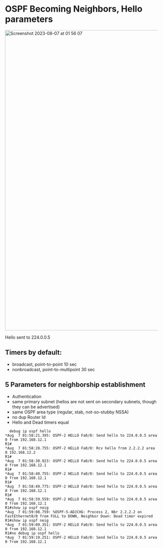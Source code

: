 # OSPF Becoming Neighbors, Hello parameters
<img width="989" alt="Screenshot 2023-08-07 at 01 56 07" src="https://github.com/DariaShantalova/dariashantalova.github.io/assets/34622678/6a170440-a71b-4a28-8525-11d862762884">


Hello sent to 224.0.0.5  
## Timers by default:  
* broadcast, point-to-point 10 sec  
* nonbroadcast, point-to-multipoint 30 sec

## 5 Parameters for neighborship establishment
* Authentication  
* same primary subnet (hellos are not sent on secondary subnets, though they can be advertised)  
* same OSPF area type (regular, stab, not-so-stubby NSSA)  
* no dup Router Id  
* Hello and Dead timers equal

```
  debug ip ospf hello
*Aug  7 01:58:21.395: OSPF-2 HELLO Fa0/0: Send hello to 224.0.0.5 area 0 from 192.168.12.1
R1#
*Aug  7 01:58:28.755: OSPF-2 HELLO Fa0/0: Rcv hello from 2.2.2.2 area 0 192.168.12.2
R1#
*Aug  7 01:58:30.923: OSPF-2 HELLO Fa0/0: Send hello to 224.0.0.5 area 0 from 192.168.12.1
R1#
*Aug  7 01:58:40.755: OSPF-2 HELLO Fa0/0: Send hello to 224.0.0.5 area 0 from 192.168.12.1
R1#
*Aug  7 01:58:49.775: OSPF-2 HELLO Fa0/0: Send hello to 224.0.0.5 area 0 from 192.168.12.1
R1#
*Aug  7 01:58:59.559: OSPF-2 HELLO Fa0/0: Send hello to 224.0.0.5 area 0 from 192.168.12.1
R1#show ip ospf neig    
*Aug  7 01:59:08.759: %OSPF-5-ADJCHG: Process 2, Nbr 2.2.2.2 on FastEthernet0/0 from FULL to DOWN, Neighbor Down: Dead timer expired
R1#show ip ospf neig
*Aug  7 01:59:09.351: OSPF-2 HELLO Fa0/0: Send hello to 224.0.0.5 area 0 from 192.168.12.1
R1#no debug ip ospf hello
*Aug  7 01:59:19.251: OSPF-2 HELLO Fa0/0: Send hello to 224.0.0.5 area 0 from 192.168.12.1
```

